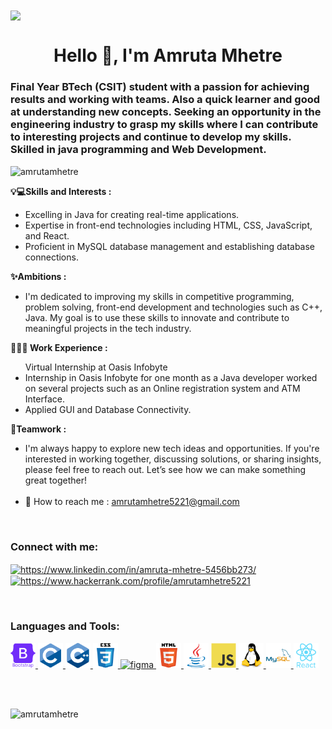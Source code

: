 <img width="500" align="center" src="https://images.lemonly.com/wp-content/uploads/2018/08/07150313/Homebase_Thumb_v01.gif">
<h1 align="center" style="justify-content: center;">Hello 👋, I'm Amruta Mhetre</h1>
<h3 style="justify-content: center;">Final Year BTech (CSIT) student with a passion for achieving results and working with teams. Also a quick learner and good at understanding new concepts. Seeking an opportunity in the engineering industry to grasp my skills where I can contribute to interesting projects and continue to develop my skills. Skilled in java programming and Web Development.</h3>

<p align="left"> <img src="https://komarev.com/ghpvc/?username=amrutamhetre&label=Profile%20views&color=0e75b6&style=flat" alt="amrutamhetre" /> </p>


<b>💡💻Skills and Interests :</b>
<ul>
    <li>Excelling in Java for creating real-time applications.</li>
    <li>Expertise in front-end technologies including HTML, CSS, JavaScript, and React.</li>
    <li>Proficient in MySQL database management and establishing database connections.</li>
</ul> 

<b>✨Ambitions :</b>
<ul>
    <li>I'm dedicated to improving my skills in competitive programming, problem solving, front-end development and technologies such as C++, Java. My goal is to use these skills to innovate and contribute to meaningful projects in the tech industry.</li>
</ul>

<b>👩‍💻📝 Work Experience :</b>
<ul>
    Virtual Internship at Oasis Infobyte
    <li>Internship in Oasis Infobyte for one month as a Java developer worked on several projects such as an Online registration system and ATM Interface.</li>
    <li>Applied GUI and Database Connectivity.</li>
</ul>

<b>🤝Teamwork :</b>
<ul>
    <li>I'm always happy to explore new tech ideas and opportunities. If you're interested in working together, discussing solutions, or sharing insights, please feel free to reach out. Let’s see how we can make something great together!
    </li><br>
    <li>📩 How to reach me : <a href="">amrutamhetre5221@gmail.com</a></li>
</ul><br>
<h3 align="left">Connect with me:</h3>
<p align="left">
<a href="https://linkedin.com/in/https://www.linkedin.com/in/amruta-mhetre-5456bb273/" target="blank"><img align="center" src="https://raw.githubusercontent.com/rahuldkjain/github-profile-readme-generator/master/src/images/icons/Social/linked-in-alt.svg" alt="https://www.linkedin.com/in/amruta-mhetre-5456bb273/" height="30" width="40" /></a>
<a href="https://www.hackerrank.com/https://www.hackerrank.com/profile/amrutamhetre5221" target="blank"><img align="center" src="https://raw.githubusercontent.com/rahuldkjain/github-profile-readme-generator/master/src/images/icons/Social/hackerrank.svg" alt="https://www.hackerrank.com/profile/amrutamhetre5221" height="30" width="40" /></a>
</p>
<br>
<h3 align="left">Languages and Tools:</h3>
<p align="left"> <a href="https://getbootstrap.com" target="_blank" rel="noreferrer"> <img src="https://raw.githubusercontent.com/devicons/devicon/master/icons/bootstrap/bootstrap-plain-wordmark.svg" alt="bootstrap" width="40" height="40"/> </a> <a href="https://www.cprogramming.com/" target="_blank" rel="noreferrer"> <img src="https://raw.githubusercontent.com/devicons/devicon/master/icons/c/c-original.svg" alt="c" width="40" height="40"/> </a> <a href="https://www.w3schools.com/cpp/" target="_blank" rel="noreferrer"> <img src="https://raw.githubusercontent.com/devicons/devicon/master/icons/cplusplus/cplusplus-original.svg" alt="cplusplus" width="40" height="40"/> </a> <a href="https://www.w3schools.com/css/" target="_blank" rel="noreferrer"> <img src="https://raw.githubusercontent.com/devicons/devicon/master/icons/css3/css3-original-wordmark.svg" alt="css3" width="40" height="40"/> </a> <a href="https://www.figma.com/" target="_blank" rel="noreferrer"> <img src="https://www.vectorlogo.zone/logos/figma/figma-icon.svg" alt="figma" width="40" height="40"/> </a> <a href="https://www.w3.org/html/" target="_blank" rel="noreferrer"> <img src="https://raw.githubusercontent.com/devicons/devicon/master/icons/html5/html5-original-wordmark.svg" alt="html5" width="40" height="40"/> </a> <a href="https://www.java.com" target="_blank" rel="noreferrer"> <img src="https://raw.githubusercontent.com/devicons/devicon/master/icons/java/java-original.svg" alt="java" width="40" height="40"/> </a> <a href="https://developer.mozilla.org/en-US/docs/Web/JavaScript" target="_blank" rel="noreferrer"> <img src="https://raw.githubusercontent.com/devicons/devicon/master/icons/javascript/javascript-original.svg" alt="javascript" width="40" height="40"/> </a> <a href="https://www.linux.org/" target="_blank" rel="noreferrer"> <img src="https://raw.githubusercontent.com/devicons/devicon/master/icons/linux/linux-original.svg" alt="linux" width="40" height="40"/> </a> <a href="https://www.mysql.com/" target="_blank" rel="noreferrer"> <img src="https://raw.githubusercontent.com/devicons/devicon/master/icons/mysql/mysql-original-wordmark.svg" alt="mysql" width="40" height="40"/> </a> <a href="https://reactjs.org/" target="_blank" rel="noreferrer"> <img src="https://raw.githubusercontent.com/devicons/devicon/master/icons/react/react-original-wordmark.svg" alt="react" width="40" height="40"/> </a> </p>
<br><br>
<p><img align="left" src="https://github-readme-stats.vercel.app/api/top-langs?username=amrutamhetre&show_icons=true&locale=en&layout=compact" alt="amrutamhetre" /></p>
